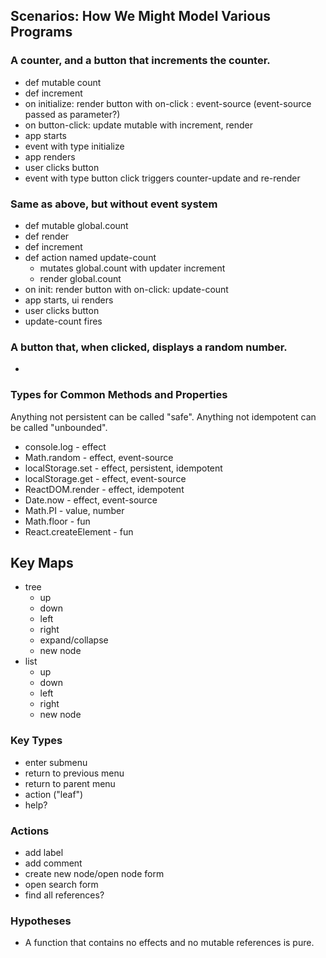 ## Scenarios: How We Might Model Various Programs

### A counter, and a button that increments the counter.
- def mutable count
- def increment
- on initialize: render button with on-click : event-source (event-source passed as parameter?)
- on button-click: update mutable with increment, render 
- app starts
- event with type initialize
- app renders
- user clicks button
- event with type button click triggers counter-update and re-render

### Same as above, but without event system
- def mutable global.count
- def render
- def increment
- def action named update-count
  - mutates global.count with updater increment
  - render global.count
- on init: render button with on-click: update-count
- app starts, ui renders
- user clicks button
- update-count fires

### A button that, when clicked, displays a random number.
-

### Types for Common Methods and Properties

Anything not persistent can be called "safe".
Anything not idempotent can be called "unbounded".

- console.log - effect 
- Math.random - effect, event-source
- localStorage.set - effect, persistent, idempotent
- localStorage.get - effect, event-source
- ReactDOM.render - effect, idempotent
- Date.now - effect, event-source
- Math.PI - value, number
- Math.floor - fun
- React.createElement - fun

## Key Maps

- tree
  - up 
  - down
  - left
  - right
  - expand/collapse
  - new node
- list
  - up
  - down
  - left
  - right
  - new node

### Key Types
- enter submenu
- return to previous menu
- return to parent menu
- action ("leaf")
- help?

### Actions
- add label
- add comment
- create new node/open node form
- open search form
- find all references?



### Hypotheses

- A function that contains no effects and no mutable references is pure.